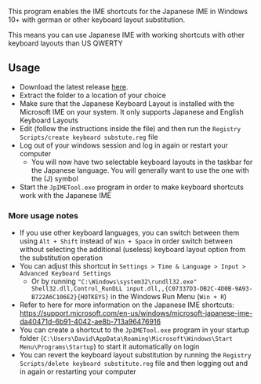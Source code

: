 ﻿This program enables the IME shortcuts for the Japanese IME in Windows 10+ with german or other keyboard layout
substitution.

This means you can use Japanese IME with working shortcuts with other keyboard layouts than US QWERTY

## Usage

* Download the latest release [here](https://github.com/DavidBeh/JpIMETool/releases/latest).
* Extract the folder to a location of your choice
* Make sure that the Japanese Keyboard Layout is installed with the Microsoft IME on your system. It only supports
  Japanese and English Keyboard Layouts
* Edit (follow the instructions inside the file) and then run the `Registry Scripts/create keyboard substute.reg` file
* Log out of your windows session and log in again or restart your computer
    * You will now have two selectable keyboard layouts in the taskbar for the Japanese language. You will generally
      want to use the one with the (J) symbol
* Start the `JpIMETool.exe` program in order to make keyboard shortcuts work with the Japanese IME

### More usage notes

* If you use other keyboard languages, you can switch between them using `Alt + Shift` instead of `Win + Space` in order
  switch between without selecting the additional (useless) keyboard layout option from the substitution operation
* You can adjust this shortcut in `Settings > Time & Language > Input > Advanced Keyboard Settings`
    * Or by
      running `"C:\Windows\system32\rundll32.exe" Shell32.dll,Control_RunDLL input.dll,,{C07337D3-DB2C-4D0B-9A93-B722A6C106E2}{HOTKEYS}`
      in the Windows Run Menu (`Win + R`)
* Refer to here for more information on the Japanese IME
  shortcuts: https://support.microsoft.com/en-us/windows/microsoft-japanese-ime-da40471d-6b91-4042-ae8b-713a96476916
* You can create a shortcut to the `JpIMETool.exe` program in your startup
  folder (`C:\Users\David\AppData\Roaming\Microsoft\Windows\Start Menu\Programs\Startup`) to start it automatically on
  login
* You can revert the keyboard layout substitution by running the `Registry Scripts/delete keyboard substitute.reg` file
  and then logging out and in again or restarting your computer
